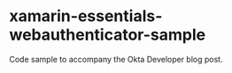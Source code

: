# xamarin-essentials-webauthenticator-sample

Code sample to accompany the Okta Developer blog post.
